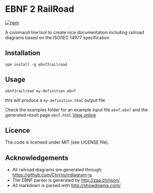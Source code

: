 # EBNF 2 RailRoad

[![npm](https://img.shields.io/npm/v/ebnf2railroad.svg)](http://npm.im/ebnf2railroad)

A command line tool to create nice documentation including railroad
diagrams based on the ISO/IEC 14977 specification

## Installation

```
npm install -g ebnf2railroad
```

## Usage

```
ebnf2railroad my-definition.ebnf
```

this will produce a `my-definition.html` output file

Check the examples folder for an example input file `ebnf.ebnf` and the
generated result page `ebnf.html` [View online][example-doc]

## Licence

The code is licensed under MIT (see LICENSE file).

## Acknowledgements

- All railroad diagrams are generated through: https://github.com/Chrriis/rrdiagram-js
- The EBNF parser is generated by http://zaa.ch/jison/
- All markdown is parsed with http://showdownjs.com/

[example-doc]: http://htmlpreview.github.io/?https://github.com/matthijsgroen/ebnf2railroad/blob/master/examples/ebnf.html
